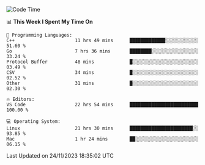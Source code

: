 
<!--START_SECTION:waka-->
![Code Time](http://img.shields.io/badge/Code%20Time-1%2C355%20hrs%2036%20mins-blue)

📊 **This Week I Spent My Time On** 

```text
💬 Programming Languages: 
C++                      11 hrs 49 mins      █████████████░░░░░░░░░░░░   51.60 % 
Go                       7 hrs 36 mins       ████████░░░░░░░░░░░░░░░░░   33.24 % 
Protocol Buffer          48 mins             █░░░░░░░░░░░░░░░░░░░░░░░░   03.49 % 
CSV                      34 mins             █░░░░░░░░░░░░░░░░░░░░░░░░   02.52 % 
Other                    31 mins             █░░░░░░░░░░░░░░░░░░░░░░░░   02.30 % 

🔥 Editors: 
VS Code                  22 hrs 54 mins      █████████████████████████   100.00 % 

💻 Operating System: 
Linux                    21 hrs 30 mins      ███████████████████████░░   93.85 % 
Mac                      1 hr 24 mins        ██░░░░░░░░░░░░░░░░░░░░░░░   06.15 % 
```


 Last Updated on 24/11/2023 18:35:02 UTC
<!--END_SECTION:waka-->

